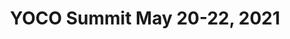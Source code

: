 ---
templateKey: marketing-page
title: YOCO Summit May 20-22, 2021
subTitle: Live from San Jose, CA
---